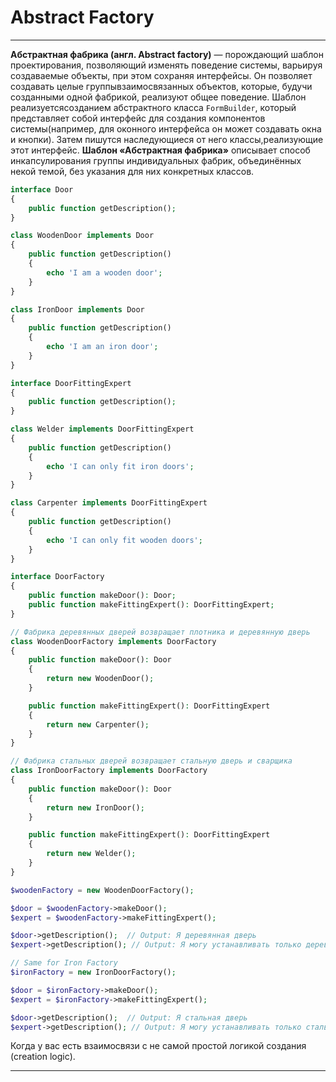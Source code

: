 # Abstract Factory
***
**Абстрактная фабрика (англ. Abstract factory)** — порождающий шаблон проектирования, позволяющий изменять поведение системы, варьируя создаваемые объекты, при этом сохраняя интерфейсы. Он позволяет создавать целые группывзаимосвязанных объектов, которые, будучи созданными одной фабрикой, реализуют общее поведение. Шаблон реализуетсясозданием абстрактного класса `FormBuilder`, который представляет собой интерфейс для создания компонентов системы(например, для оконного интерфейса он может создавать окна и кнопки). Затем пишутся наследующиеся от него классы,реализующие этот интерфейс.
**Шаблон «Абстрактная фабрика»** описывает способ инкапсулирования группы индивидуальных фабрик, объединённых некой темой, без указания для них конкретных классов.
``` php
interface Door
{
    public function getDescription();
}

class WoodenDoor implements Door
{
    public function getDescription()
    {
        echo 'I am a wooden door';
    }
}

class IronDoor implements Door
{
    public function getDescription()
    {
        echo 'I am an iron door';
    }
}

interface DoorFittingExpert
{
    public function getDescription();
}

class Welder implements DoorFittingExpert
{
    public function getDescription()
    {
        echo 'I can only fit iron doors';
    }
}

class Carpenter implements DoorFittingExpert
{
    public function getDescription()
    {
        echo 'I can only fit wooden doors';
    }
}

interface DoorFactory
{
    public function makeDoor(): Door;
    public function makeFittingExpert(): DoorFittingExpert;
}

// Фабрика деревянных дверей возвращает плотника и деревянную дверь
class WoodenDoorFactory implements DoorFactory
{
    public function makeDoor(): Door
    {
        return new WoodenDoor();
    }

    public function makeFittingExpert(): DoorFittingExpert
    {
        return new Carpenter();
    }
}

// Фабрика стальных дверей возвращает стальную дверь и сварщика
class IronDoorFactory implements DoorFactory
{
    public function makeDoor(): Door
    {
        return new IronDoor();
    }

    public function makeFittingExpert(): DoorFittingExpert
    {
        return new Welder();
    }
}

$woodenFactory = new WoodenDoorFactory();

$door = $woodenFactory->makeDoor();
$expert = $woodenFactory->makeFittingExpert();

$door->getDescription();  // Output: Я деревянная дверь
$expert->getDescription(); // Output: Я могу устанавливать только деревянные двери

// Same for Iron Factory
$ironFactory = new IronDoorFactory();

$door = $ironFactory->makeDoor();
$expert = $ironFactory->makeFittingExpert();

$door->getDescription();  // Output: Я стальная дверь
$expert->getDescription(); // Output: Я могу устанавливать только стальные двери
```
Когда у вас есть взаимосвязи с не самой простой логикой создания (creation logic).
***
